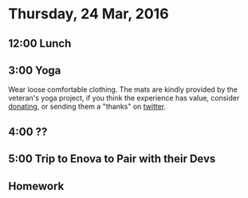 Thursday, 24 Mar, 2016
======================

12:00 Lunch
-----------

3:00 Yoga
---------

Wear loose comfortable clothing.
The mats are kindly provided by the veteran's yoga project,
if you think the experience has value, consider [donating](http://www.veteransyogaproject.org/donate.html),
or sending them a "thanks" on [twitter](https://twitter.com/veteransyoga).

4:00 ??
-------

5:00 Trip to Enova to Pair with their Devs
------------------------------------------

Homework
--------
